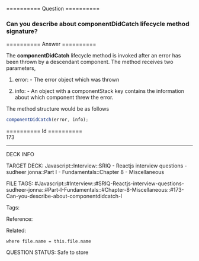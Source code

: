 ========== Question ==========  

### Can you describe about componentDidCatch lifecycle method signature?  

========== Answer ==========  

The **componentDidCatch** lifecycle method is invoked after an error has been
thrown by a descendant component. The method receives two parameters,

1.  error: - The error object which was thrown

2.  info: - An object with a componentStack key contains the information about
    which component threw the error.

The method structure would be as follows

```javascript
componentDidCatch(error, info);
```

========== Id ==========  
173

---

DECK INFO

TARGET DECK: Javascript::Interview::SRIQ - Reactjs interview questions - sudheer jonna::Part I - Fundamentals::Chapter 8 - Miscellaneous

FILE TAGS: #Javascript::#Interview::#SRIQ-Reactjs-interview-questions-sudheer-jonna::#Part-I-Fundamentals::#Chapter-8-Miscellaneous::#173-Can-you-describe-about-componentdidcatch-l

Tags:

Reference:

Related:

```dataview
where file.name = this.file.name
```
QUESTION STATUS: Safe to store
